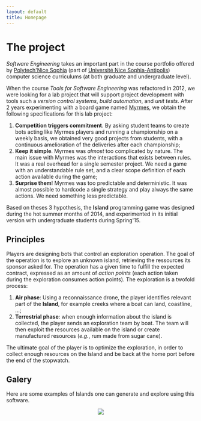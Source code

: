 ```yaml
---
layout: default
title: Homepage
---
```


# The project

_Software Engineering_ takes an important part in the course portfolio offered by [Polytech'Nice Sophia](http://informatique.polytechnice.fr/) (part of [Université Nice Sophia-Antipolis](http://unice.fr/)) computer science curriculums (at both graduate and undergraduate level). 

When the course _Tools for Software Engineering_ was refactored in 2012, we were looking for a lab project that will support project development with tools such a _version control systems_, _build automation_, and _unit tests_. After 2 years experimenting with a board game named [Myrmes](https://boardgamegeek.com/boardgame/126792/myrmes), we obtain the following specifications for this lab project:

  1. __Competition triggers commitment__. By asking student teams to create bots acting like Myrmes players and running a championship on a weekly basis, we obtained very good projects from students, with a continuous amelioration of the deliveries after each championship;
  2. __Keep it simple__. Myrmes was _almost_ too complicated by nature. The main issue with Myrmes was the interactions that exists between rules. It was a real overhead for a single semester project. We need a game with an understandable rule set, and a clear scope definition of each action available during the game;
  3. __Surprise them__! Myrmes was too predictable and deterministic. It was almost possible to hardcode a single strategy and play always the same actions. We need something less predictable.

Based on theses 3 hypothesis, the **Island** programming game was designed during the hot summer months of 2014, and experimented in its initial version with undergraduate students during Spring'15.

## Principles

Players are designing bots that control an exploration operation. The goal of the operation is to explore an unknown island, retrieving the ressources its sponsor asked for. The operation has a given time to fulfill the expected contract, expressed as an amount of _action points_ (each action taken during the exploration consumes action points). The exploration is a twofold process:

  1. __Air phase__: Using a reconnaissance drone, the player identifies relevant part of the **Island**, for example creeks where a boat can land, coastline, ...;
  2. __Terrestrial phase__: when enough information about the island is collected, the player sends an exploration team by boat. The team will then exploit the resources available on the island or create manufactured resources (_e.g._, rum made from sugar cane). 

The ultimate goal of the player is to optimize the exploration, in order to collect enough resources on the Island and be back at the home port before the end of the stopwatch. 

## Galery

Here are some examples of Islands one can generate and explore using this software.

<div align="center">
  <img src="{{ site.baseurl }}assets/galery-portrait.png" />
</div>


  
  
